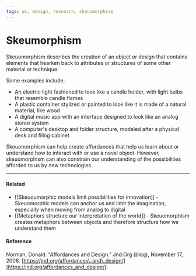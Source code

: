```yaml
---
tags: ux, design, research, skeuomorphism
---
```


# Skeumorphism

Skeuomorphism describes the creation of an object or design that contains elements that hearken back to attributes or structures of some other material or technique.

Some examples include:

- An electric light fashioned to look like a candle holder, with light bulbs that resemble candle flames
- A plastic container stylized or painted to look like it is made of a natural material, like wood
- A digital music app with an interface designed to look like an analog stereo system
- A computer's desktop and folder structure, modeled after a physical desk and filing cabinet

Skeuomorphism can help create affordances that help us learn about or understand how to interact with or use a novel object. However, skeuomorphism can also constrain our understanding of the possibilities afforded to us by new technologies.

---

#### Related

-   [[Skeuoumorphic models limit possibilities for innovation]] - Skeuomorphic models can anchor us and limit the imagination, especially when moving from analog to digital
-   [[Metaphors structure our interpretation of the world]] - Skeuomorphism creates metaphors between objects and therefore structure how we understand them

#### Reference

Norman, Donald. “Affordances and Design.” Jnd.Org (blog), November 17, 2008. [https://jnd.org/affordances\_and\_design/](https://jnd.org/affordances_and_design/).